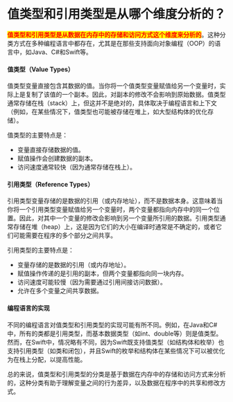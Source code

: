 # 值类型和引用类型是从哪个维度分析的？

<mark style="color:red;">**值类型和引用类型是从数据在内存中的存储和访问方式这个维度来分析的**</mark>。这种分类方式在多种编程语言中都存在，尤其是在那些支持面向对象编程（OOP）的语言中，如Java、C#和Swift等。

#### 值类型（Value Types）

值类型变量直接包含其数据的值。当你将一个值类型变量赋值给另一个变量时，实际上是复制了该值的一个副本。因此，对副本的修改不会影响到原始数据。值类型通常存储在栈（stack）上，但这并不是绝对的，具体取决于编程语言和上下文（例如，在某些情况下，值类型也可能被存储在堆上，如大型结构体的优化存储）。

值类型的主要特点是：

* 变量直接存储数据的值。
* 赋值操作会创建数据的副本。
* 访问速度通常较快（因为通常存储在栈上）。

#### 引用类型（Reference Types）

引用类型变量存储的是数据的引用（或内存地址），而不是数据本身。这意味着当你将一个引用类型变量赋值给另一个变量时，两个变量都指向内存中的同一个位置。因此，对其中一个变量的修改会影响到另一个变量所引用的数据。引用类型通常存储在堆（heap）上，这是因为它们的大小在编译时通常是不确定的，或者它们可能需要在程序的多个部分之间共享。

引用类型的主要特点是：

* 变量存储的是数据的引用（或内存地址）。
* 赋值操作传递的是引用的副本，但两个变量都指向同一块内存。
* 访问速度可能较慢（因为需要通过引用间接访问数据）。
* 允许在多个变量之间共享数据。

#### 编程语言的实现

不同的编程语言对值类型和引用类型的实现可能有所不同。例如，在Java和C#中，所有的类都是引用类型，而基本数据类型（如int、double等）则是值类型。然而，在Swift中，情况略有不同，因为Swift既支持值类型（如结构体和枚举）也支持引用类型（如类和闭包），并且Swift的枚举和结构体在某些情况下可以被优化为在栈上分配，以提高性能。

总的来说，值类型和引用类型的分类是基于数据在内存中的存储和访问方式来分析的，这种分类有助于理解变量之间的行为差异，以及数据在程序中的共享和修改方式。
